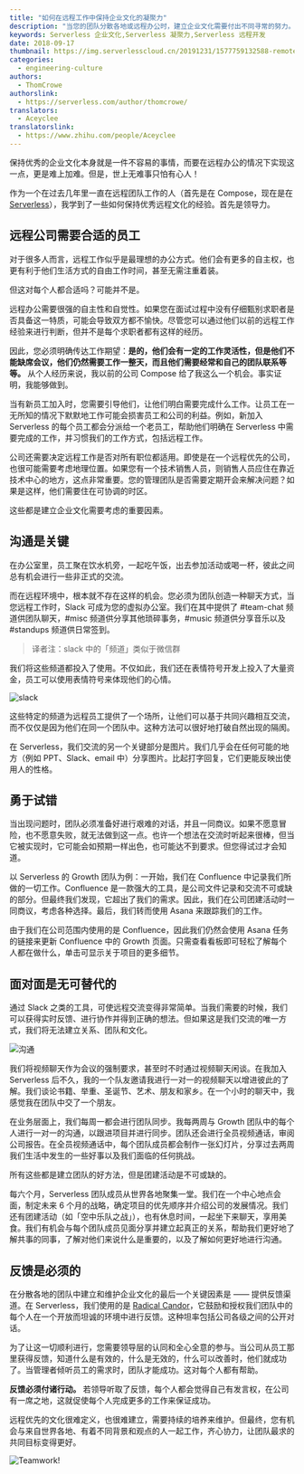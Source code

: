 ```yaml
---
title: "如何在远程工作中保持企业文化的凝聚力"
description: "当您的团队分散各地或远程办公时，建立企业文化需要付出不同寻常的努力。下面就来看看我们如何在 Serverless 保持强大的凝聚力。"
keywords: Serverless 企业文化,Serverless 凝聚力,Serverless 远程开发
date: 2018-09-17
thumbnail: https://img.serverlesscloud.cn/20191231/1577759132588-remotework.jpg
categories:
  - engineering-culture
authors:
  - ThomCrowe
authorslink:
  - https://serverless.com/author/thomcrowe/
translators: 
  - Aceyclee
translatorslink: 
  - https://www.zhihu.com/people/Aceyclee
---
```


保持优秀的企业文化本身就是一件不容易的事情，而要在远程办公的情况下实现这一点，更是难上加难。但是，世上无难事只怕有心人！

作为一个在过去几年里一直在远程团队工作的人（首先是在 Compose，现在是在 [Serverless](https://serverless.com/)），我学到了一些如何保持优秀远程文化的经验。首先是领导力。

## 远程公司需要合适的员工

对于很多人而言，远程工作似乎是最理想的办公方式。他们会有更多的自主权，也更有利于他们生活方式的自由工作时间，甚至无需注重着装。

但这对每个人都合适吗？可能并不是。

远程办公需要很强的自主性和自觉性。如果您在面试过程中没有仔细甄别求职者是否具备这一特质，可能会导致双方都不愉快。尽管您可以通过他们以前的远程工作经验来进行判断，但并不是每个求职者都有这样的经历。

因此，您必须明确传达工作期望：**是的，他们会有一定的工作灵活性，但是他们不能缺席会议，他们仍然需要工作一整天，而且他们需要经常和自己的团队联系等等。** 从个人经历来说，我以前的公司 Compose 给了我这么一个机会。事实证明，我能够做到。

当有新员工加入时，您需要引导他们，让他们明白需要完成什么工作。让员工在一无所知的情况下默默地工作可能会损害员工和公司的利益。例如，新加入 Serverless 的每个员工都会分派给一个老员工，帮助他们明确在 Serverless 中需要完成的工作，并习惯我们的工作方式，包括远程工作。

公司还需要决定远程工作是否对所有职位都适用。即使是在一个远程优先的公司，也很可能需要考虑地理位置。如果您有一个技术销售人员，则销售人员应住在靠近技术中心的地方，这点非常重要。您的管理团队是否需要定期开会来解决问题？如果是这样，他们需要住在可协调的时区。

这些都是建立企业文化需要考虑的重要因素。

## 沟通是关键

在办公室里，员工聚在饮水机旁，一起吃午饭，出去参加活动或喝一杯，彼此之间总有机会进行一些非正式的交流。

而在远程环境中，根本就不存在这样的机会。您必须为团队创造一种聊天方式，当您远程工作时，Slack 可成为您的虚拟办公室。我们在其中提供了 #team-chat 频道供团队聊天，#misc 频道供分享其他琐碎事务，#music 频道供分享音乐以及 #standups 频道供日常签到。

> 译者注：slack 中的「频道」类似于微信群

我们将这些频道都投入了使用。不仅如此，我们还在表情符号开发上投入了大量资金，员工可以使用表情符号来体现他们的心情。

![slack](https://img.serverlesscloud.cn/20191231/1577759132636-remotework.jpg)

这些特定的频道为远程员工提供了一个场所，让他们可以基于共同兴趣相互交流，而不仅仅是因为他们在同一个团队中。这种方法可以很好地打破自然出现的隔阂。

在 Serverless，我们交流的另一个关键部分是图片。我们几乎会在任何可能的地方（例如 PPT、Slack、email 中）分享图片。比起打字回复，它们更能反映出使用人的性格。
	
## 勇于试错

当出现问题时，团队必须准备好进行艰难的对话，并且一同商议。如果不愿意冒险，也不愿意失败，就无法做到这一点。也许一个想法在交流时听起来很棒，但当它被实现时，它可能会如预期一样出色，也可能达不到要求。但您得试过才会知道。

以 Serverless 的 Growth 团队为例：一开始，我们在 Confluence 中记录我们所做的一切工作。Confluence 是一款强大的工具，是公司文件记录和交流不可或缺的部分。但最终我们发现，它超出了我们的需求。因此，我们在公司团建活动时一同商议，考虑各种选择。最后，我们转而使用 Asana 来跟踪我们的工作。

由于我们在公司范围内使用的是 Confluence，因此我们仍然会使用 Asana 任务的链接来更新 Confluence 中的 Growth 页面。只需查看看板即可轻松了解每个人都在做什么，单击可显示关于项目的更多细节。

## 面对面是无可替代的

通过 Slack 之类的工具，可使远程交流变得非常简单。当我们需要的时候，我们可以获得实时反馈、进行协作并得到正确的想法。但如果这是我们交流的唯一方式，我们将无法建立关系、团队和文化。

![沟通](https://img.serverlesscloud.cn/20191231/1577759133863-remotework.jpg)

我们将视频聊天作为会议的强制要求，甚至时不时通过视频聊天闲谈。在我加入 Serverless 后不久，我的一个队友邀请我进行一对一的视频聊天以增进彼此的了解。我们谈论书籍、举重、圣诞节、艺术、朋友和家乡。在一个小时的聊天中，我感觉我在团队中交了一个朋友。

在业务层面上，我们每周一都会进行团队同步。我每两周与 Growth 团队中的每个人进行一对一的沟通，以跟进项目并进行同步。团队还会进行全员视频通话，审阅公司报告。在全员视频通话中，每个团队成员都会制作一张幻灯片，分享过去两周我们生活中发生的一些好事以及我们面临的任何挑战。

所有这些都是建立团队的好方法，但是团建活动是不可或缺的。

每六个月，Serverless 团队成员从世界各地聚集一堂。我们在一个中心地点会面，制定未来 6 个月的战略，确定项目的优先顺序并介绍公司的发展情况。我们还有团建活动（如「空中乐队之战」），也有休息时间，一起坐下来聊天，享用美食。我们有机会与每个团队成员见面分享并建立起真正的关系，帮助我们更好地了解共事的同事，了解对他们来说什么是重要的，以及了解如何更好地进行沟通。

## 反馈是必须的

在分散各地的团队中建立和维护企业文化的最后一个关键因素是 —— 提供反馈渠道。在 Serverless，我们使用的是 [Radical Candor](https://www.radicalcandor.com/about-radical-candor/)，它鼓励和授权我们团队中的每个人在一个开放而坦诚的环境中进行反馈。这种坦率包括公司各级之间的公开对话。

为了让这一切顺利进行，您需要领导层的认同和全心全意的参与。当公司从员工那里获得反馈，知道什么是有效的，什么是无效的，什么可以改善时，他们就成功了。当管理者倾听员工的需求时，团队才能成功。这对每个人都有帮助。

**反馈必须付诸行动。** 若领导听取了反馈，每个人都会觉得自己有发言权，在公司有一席之地，这就促使每个人完成更多的工作来保证成功。

远程优先的文化很难定义，也很难建立，需要持续的培养来维护。但最终，您有机会与来自世界各地、有着不同背景和观点的人一起工作，齐心协力，让团队最求的共同目标变得更好。

![Teamwork!](https://img.serverlesscloud.cn/20191231/1577759133055-remotework.jpg)

